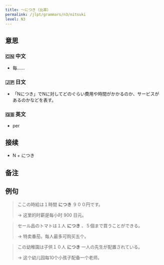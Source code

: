 ```yaml
---
title: 〜につき（比率）
permalink: /jlpt/grammars/n3/nitsuki
level: N3
---
```


## 意思

### 🇨🇳 中文

- 每……

### 🇯🇵 日文

- 「Nにつき」でNに対してどのぐらい費用や時間がかかるのか、サービスがあるのかなどを表す。

### 🇬🇧 英文

- per

## 接续

- N + につき

## 备注


## 例句

> ここの時給は１時間 **につき** ９００円です。
>
> → 这里的时薪是每小时 900 日元。

> セール品のトマトは１人 **につき** 、５個まで買うことができる。
>
> → 特卖番茄，每人最多可购买五个。

> この幼稚園は子供１０人 **につき** 一人の先生が配置されている。
>
> → 这个幼儿园每10个小孩子配备一个老师。

